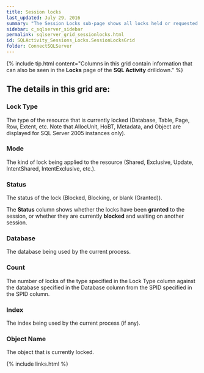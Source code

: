 ```yaml
---
title: Session locks
last_updated: July 29, 2016
summary: "The Session Locks sub-page shows all locks held or requested by the selected session."
sidebar: c_sqlserver_sidebar
permalink: sqlserver_grid_sessionlocks.html
id: SQLActivity_Sessions_Locks.SessionLocksGrid
folder: ConnectSQLServer
---
```


{% include tip.html content="Columns in this grid contain information that can also be seen in the **Locks** page of the **SQL Activity** drilldown." %}

## The details in this grid are:

### Lock Type

The type of the resource that is currently locked (Database, Table, Page, Row, Extent, etc. Note that AllocUnit, HoBT, Metadata, and Object are displayed for SQL Server 2005 instances only).

### Mode

The kind of lock being applied to the resource (Shared, Exclusive, Update, IntentShared, IntentExclusive, etc.).

### Status

The status of the lock (Blocked, Blocking, or blank (Granted)).

The **Status** column shows whether the locks have been **granted** to the session, or whether they are currently **blocked** and waiting on another session.

### Database

The database being used by the current process.

### Count

The number of locks of the type specified in the Lock Type column against the database specified in the Database column from the SPID specified in the SPID column.

### Index

The index being used by the current process (if any).

### Object Name

The object that is currently locked.

{% include links.html %}
